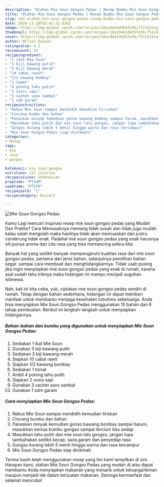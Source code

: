 ```yaml
---
description: "Olahan Mie Soun Gongso Pedas | Resep Bumbu Mie Soun Gongso Pedas Yang Enak dan Simpel"
title: "Olahan Mie Soun Gongso Pedas | Resep Bumbu Mie Soun Gongso Pedas Yang Enak dan Simpel"
slug: 342-olahan-mie-soun-gongso-pedas-resep-bumbu-mie-soun-gongso-pedas-yang-enak-dan-simpel
date: 2020-11-10T03:42:22.826Z
image: https://img-global.cpcdn.com/recipes/16ac04e1d455fe3b/751x532cq70/mie-soun-gongso-pedas-foto-resep-utama.jpg
thumbnail: https://img-global.cpcdn.com/recipes/16ac04e1d455fe3b/751x532cq70/mie-soun-gongso-pedas-foto-resep-utama.jpg
cover: https://img-global.cpcdn.com/recipes/16ac04e1d455fe3b/751x532cq70/mie-soun-gongso-pedas-foto-resep-utama.jpg
author: Milton Dawson
ratingvalue: 4.3
reviewcount: 14
recipeingredient:
- "1 ikat Mie Soun"
- "3 biji bawang putih"
- "3 biji bawang merah"
- "10 cabai rawit"
- "1/2 bawang bombay"
- "1 tomat"
- "4 potong tahu putih"
- "2 sosis sapi"
- "3 sachet saos sambal"
- "1 sdm garam"
recipeinstructions:
- "Rebus Mie Soun sampai mendidih kemudian tiriskan"
- "Cincang bumbu dan bahan"
- "Panaskan minyak kemudian gonso bawang bombay sampai harum, masukkan semua bumbu gongso sampai tercium bau sedap"
- "Masukkan tahu putih dan mie soun lalu gongso, jangan lupa tambahakan sedikit kecap, saos,garam dan penyedap rasa"
- "Gongso kurang lebih 5 menit hingga warna dan rasa tercampur"
- "Mie Soun Gongso Pedas siap dinikmati"
categories:
- Resep
tags:
- mie
- soun
- gongso

katakunci: mie soun gongso 
nutrition: 121 calories
recipecuisine: Indonesian
preptime: "PT14M"
cooktime: "PT37M"
recipeyield: "1"
recipecategory: Dessert

---
```



![Mie Soun Gongso Pedas](https://img-global.cpcdn.com/recipes/16ac04e1d455fe3b/751x532cq70/mie-soun-gongso-pedas-foto-resep-utama.jpg)

Kamu Lagi mencari inspirasi resep mie soun gongso pedas yang Mudah Dan Praktis? Cara Memasaknya memang tidak susah dan tidak juga mudah. kalau salah mengolah maka hasilnya tidak akan memuaskan dan justru cenderung tidak enak. Padahal mie soun gongso pedas yang enak harusnya sih punya aroma dan cita rasa yang bisa memancing selera kita.

Banyak hal yang sedikit banyak mempengaruhi kualitas rasa dari mie soun gongso pedas, pertama dari jenis bahan, selanjutnya pemilihan bahan segar, sampai cara membuat dan menghidangkannya. Tidak usah pusing jika ingin menyiapkan mie soun gongso pedas yang enak di rumah, karena asal sudah tahu triknya maka hidangan ini mampu menjadi suguhan istimewa.




Nah, kali ini kita coba, yuk, ciptakan mie soun gongso pedas sendiri di rumah. Tetap dengan bahan sederhana, hidangan ini dapat memberi manfaat untuk membantu menjaga kesehatan tubuhmu sekeluarga. Anda bisa menyiapkan Mie Soun Gongso Pedas menggunakan 10 bahan dan 6 tahap pembuatan. Berikut ini langkah-langkah untuk menyiapkan hidangannya.

<!--inarticleads1-->

##### Bahan-bahan dan bumbu yang digunakan untuk menyiapkan Mie Soun Gongso Pedas:

1. Sediakan 1 ikat Mie Soun
1. Gunakan 3 biji bawang putih
1. Sediakan 3 biji bawang merah
1. Siapkan 10 cabai rawit
1. Siapkan 1/2 bawang bombay
1. Sediakan 1 tomat
1. Ambil 4 potong tahu putih
1. Siapkan 2 sosis sapi
1. Gunakan 3 sachet saos sambal
1. Gunakan 1 sdm garam




<!--inarticleads2-->

##### Cara menyiapkan Mie Soun Gongso Pedas:

1. Rebus Mie Soun sampai mendidih kemudian tiriskan
1. Cincang bumbu dan bahan
1. Panaskan minyak kemudian gonso bawang bombay sampai harum, masukkan semua bumbu gongso sampai tercium bau sedap
1. Masukkan tahu putih dan mie soun lalu gongso, jangan lupa tambahakan sedikit kecap, saos,garam dan penyedap rasa
1. Gongso kurang lebih 5 menit hingga warna dan rasa tercampur
1. Mie Soun Gongso Pedas siap dinikmati




Terima kasih telah menggunakan resep yang tim kami tampilkan di sini. Harapan kami, olahan Mie Soun Gongso Pedas yang mudah di atas dapat membantu Anda menyiapkan makanan yang menarik untuk keluarga/teman maupun menjadi ide dalam berjualan makanan. Semoga bermanfaat dan selamat mencoba!
